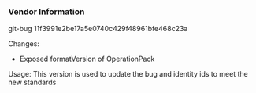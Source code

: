 ### Vendor Information
git-bug 11f3991e2be17a5e0740c429f48961bfe468c23a
 
Changes:
- Exposed formatVersion of OperationPack
 
Usage: This version is used to update the bug and identity ids to meet the new standards